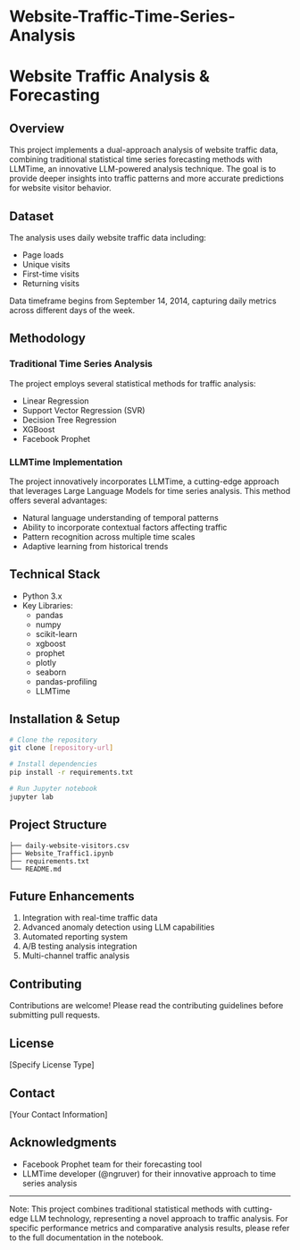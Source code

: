 # Website-Traffic-Time-Series-Analysis

# Website Traffic Analysis & Forecasting

## Overview
This project implements a dual-approach analysis of website traffic data, combining traditional statistical time series forecasting methods with LLMTime, an innovative LLM-powered analysis technique. The goal is to provide deeper insights into traffic patterns and more accurate predictions for website visitor behavior.

## Dataset
The analysis uses daily website traffic data including:
- Page loads
- Unique visits
- First-time visits
- Returning visits

Data timeframe begins from September 14, 2014, capturing daily metrics across different days of the week.

## Methodology

### Traditional Time Series Analysis
The project employs several statistical methods for traffic analysis:
- Linear Regression
- Support Vector Regression (SVR)
- Decision Tree Regression
- XGBoost
- Facebook Prophet

### LLMTime Implementation
The project innovatively incorporates LLMTime, a cutting-edge approach that leverages Large Language Models for time series analysis. This method offers several advantages:
- Natural language understanding of temporal patterns
- Ability to incorporate contextual factors affecting traffic
- Pattern recognition across multiple time scales
- Adaptive learning from historical trends

## Technical Stack
- Python 3.x
- Key Libraries:
  - pandas
  - numpy
  - scikit-learn
  - xgboost
  - prophet
  - plotly
  - seaborn
  - pandas-profiling
  - LLMTime

## Installation & Setup
```bash
# Clone the repository
git clone [repository-url]

# Install dependencies
pip install -r requirements.txt

# Run Jupyter notebook
jupyter lab
```

## Project Structure
```
├── daily-website-visitors.csv
├── Website_Traffic1.ipynb
├── requirements.txt
└── README.md
```

## Future Enhancements
1. Integration with real-time traffic data
2. Advanced anomaly detection using LLM capabilities
3. Automated reporting system
4. A/B testing analysis integration
5. Multi-channel traffic analysis

## Contributing
Contributions are welcome! Please read the contributing guidelines before submitting pull requests.

## License
[Specify License Type]

## Contact
[Your Contact Information]

## Acknowledgments
- Facebook Prophet team for their forecasting tool
- LLMTime developer (@ngruver) for their innovative approach to time series analysis

---
Note: This project combines traditional statistical methods with cutting-edge LLM technology, representing a novel approach to traffic analysis. For specific performance metrics and comparative analysis results, please refer to the full documentation in the notebook.
